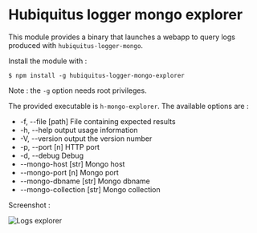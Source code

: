 # Hubiquitus logger mongo explorer

This module provides a binary that launches a webapp to query logs produced with `hubiquitus-logger-mongo`.

Install the module with :

    $ npm install -g hubiquitus-logger-mongo-explorer

Note : the `-g` option needs root privileges.

The provided executable is `h-mongo-explorer`.
The available options are :

  - -f, --file [path]  File containing expected results
  - -h, --help                output usage information
  - -V, --version             output the version number
  - -p, --port [n]            HTTP port
  - -d, --debug               Debug
  - --mongo-host [str]        Mongo host
  - --mongo-port [n]          Mongo port
  - --mongo-dbname [str]      Mongo dbname
  - --mongo-collection [str]  Mongo collection

Screenshot :

![Logs explorer](https://github.com/hubiquitus-addons/hubiquitus-logger-mongo-explorer/screenshots/interface.png)
